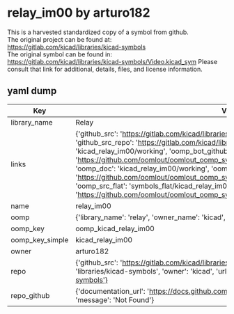 # relay_im00 by arturo182  
This is a harvested standardized copy of a symbol from github.  
The original project can be found at:  
https://gitlab.com/kicad/libraries/kicad-symbols  
The original symbol can be found in:
https://gitlab.com/kicad/libraries/kicad-symbols/Video.kicad_sym
Please consult that link for additional, details, files, and license information.  
## yaml dump  
| Key | Value |  
| --- | --- |  
| library_name | Relay |  
| links | {'github_src': 'https://gitlab.com/kicad/libraries/kicad-symbols/Video.kicad_sym', 'github_src_repo': 'https://gitlab.com/kicad/libraries/kicad-symbols', 'oomp_bot': 'kicad_relay_im00/working', 'oomp_bot_github': 'https://github.com/oomlout/oomlout_oomp_symbol_bot/tree/main/kicad_relay_im00/working', 'oomp_doc': 'kicad_relay_im00/working', 'oomp_doc_github': 'https://github.com/oomlout/oomlout_oomp_symbol_doc/tree/main/kicad_relay_im00/working', 'oomp_src_flat': 'symbols_flat/kicad_relay_im00/working', 'oomp_src_flat_github': 'https://github.com/oomlout/oomlout_oomp_symbol_src/tree/main/kicad_relay_im00/working'} |  
| name | relay_im00 |  
| oomp | {'library_name': 'relay', 'owner_name': 'kicad', 'symbol_name': 'relay_im00'} |  
| oomp_key | oomp_kicad_relay_im00 |  
| oomp_key_simple | kicad_relay_im00 |  
| owner | arturo182 |  
| repo | {'github_src': 'https://gitlab.com/kicad/libraries/kicad-symbols/Video.kicad_sym', 'name': 'libraries/kicad-symbols', 'owner': 'kicad', 'url': 'https://gitlab.com/kicad/libraries/kicad-symbols'} |  
| repo_github | {'documentation_url': 'https://docs.github.com/rest/repos/repos#get-a-repository', 'message': 'Not Found'} |  

